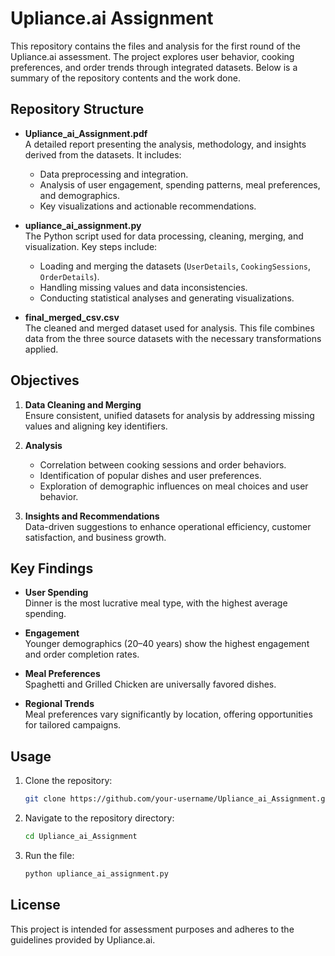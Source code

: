 # Upliance.ai Assignment

This repository contains the files and analysis for the first round of the Upliance.ai assessment. The project explores user behavior, cooking preferences, and order trends through integrated datasets. Below is a summary of the repository contents and the work done.

## Repository Structure

- **Upliance_ai_Assignment.pdf**  
  A detailed report presenting the analysis, methodology, and insights derived from the datasets. It includes:
  - Data preprocessing and integration.
  - Analysis of user engagement, spending patterns, meal preferences, and demographics.
  - Key visualizations and actionable recommendations.

- **upliance_ai_assignment.py**  
  The Python script used for data processing, cleaning, merging, and visualization. Key steps include:
  - Loading and merging the datasets (`UserDetails`, `CookingSessions`, `OrderDetails`).
  - Handling missing values and data inconsistencies.
  - Conducting statistical analyses and generating visualizations.

- **final_merged_csv.csv**  
  The cleaned and merged dataset used for analysis. This file combines data from the three source datasets with the necessary transformations applied.

## Objectives

1. **Data Cleaning and Merging**  
   Ensure consistent, unified datasets for analysis by addressing missing values and aligning key identifiers.

2. **Analysis**  
   - Correlation between cooking sessions and order behaviors.
   - Identification of popular dishes and user preferences.
   - Exploration of demographic influences on meal choices and user behavior.

3. **Insights and Recommendations**  
   Data-driven suggestions to enhance operational efficiency, customer satisfaction, and business growth.

## Key Findings

- **User Spending**  
  Dinner is the most lucrative meal type, with the highest average spending.

- **Engagement**  
  Younger demographics (20–40 years) show the highest engagement and order completion rates.

- **Meal Preferences**  
  Spaghetti and Grilled Chicken are universally favored dishes.

- **Regional Trends**  
  Meal preferences vary significantly by location, offering opportunities for tailored campaigns.

## Usage

1. Clone the repository:
   ```bash
   git clone https://github.com/your-username/Upliance_ai_Assignment.git
   ```
2. Navigate to the repository directory:
   ```bash
   cd Upliance_ai_Assignment
   ```
3. Run the file:
   ```bash
   python upliance_ai_assignment.py
   ```
## License

This project is intended for assessment purposes and adheres to the guidelines provided by Upliance.ai.
